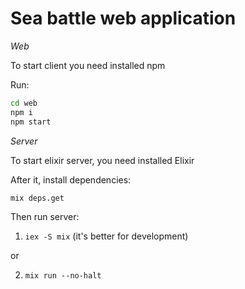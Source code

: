 # Sea battle web application

*Web*

To start client you need installed npm

Run:
```bash
cd web
npm i
npm start
```

*Server*

To start elixir server, you need installed Elixir

After it, install dependencies:
```
mix deps.get
```

Then run server:

1. `iex -S mix` (it's better for development)

or

2. `mix run --no-halt`
